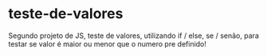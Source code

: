 # teste-de-valores

Segundo projeto de JS, teste de valores, utilizando if / else, se / senão, para testar se valor é maior ou menor que o numero pre definido!
